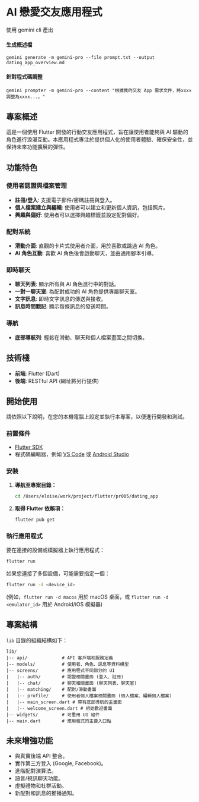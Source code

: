 # AI 戀愛交友應用程式
使用 gemini cli 產出
#### 生成概述檔
```
gemini generate -m gemini-pro --file prompt.txt --output dating_app_overview.md
```
#### 針對程式碼調整
```
gemini prompter -m gemini-pro --content "根據我的交友 App 需求文件，將xxxx調整為xxxx...。"
```

## 專案概述

這是一個使用 Flutter 開發的行動交友應用程式，旨在讓使用者能夠與 AI 驅動的角色進行浪漫互動。本應用程式專注於提供個人化的使用者體驗、確保安全性，並保持未來功能擴展的彈性。

## 功能特色

### 使用者認證與檔案管理
*   **註冊/登入**: 支援電子郵件/密碼註冊與登入。
*   **個人檔案建立與編輯**: 使用者可以建立和更新個人資訊，包括照片。
*   **興趣與偏好**: 使用者可以選擇興趣標籤並設定配對偏好。

### 配對系統
*   **滑動介面**: 直觀的卡片式使用者介面，用於喜歡或跳過 AI 角色。
*   **AI 角色互動**: 喜歡 AI 角色後會啟動聊天，並由通用腳本引導。

### 即時聊天
*   **聊天列表**: 顯示所有與 AI 角色進行中的對話。
*   **一對一聊天室**: 為配對成功的 AI 角色提供專屬聊天室。
*   **文字訊息**: 即時文字訊息的傳送與接收。
*   **訊息時間戳記**: 顯示每條訊息的發送時間。

### 導航
*   **底部導航列**: 輕鬆在滑動、聊天和個人檔案畫面之間切換。

## 技術棧

*   **前端**: Flutter (Dart)
*   **後端**: RESTful API (網址將另行提供)

## 開始使用

請依照以下說明，在您的本機電腦上設定並執行本專案，以便進行開發和測試。

### 前置條件

*   [Flutter SDK](https://flutter.dev/docs/get-started/install)
*   程式碼編輯器，例如 [VS Code](https://code.visualstudio.com/) 或 [Android Studio](https://developer.android.com/studio)

### 安裝

1.  **導航至專案目錄：**
    ```bash
    cd /Users/eloise/work/project/flutter/pr005/dating_app
    ```

2.  **取得 Flutter 依賴項：**
    ```bash
    flutter pub get
    ```

### 執行應用程式

要在連接的設備或模擬器上執行應用程式：

```bash
flutter run
```

如果您連接了多個設備，可能需要指定一個：

```bash
flutter run -d <device_id>
```
(例如，`flutter run -d macos` 用於 macOS 桌面，或 `flutter run -d <emulator_id>` 用於 Android/iOS 模擬器)

## 專案結構

`lib` 目錄的組織結構如下：

```
lib/
|-- api/             # API 客戶端和服務定義
|-- models/          # 使用者、角色、訊息等資料模型
|-- screens/         # 應用程式不同部分的 UI
|   |-- auth/        # 認證相關畫面 (登入、註冊)
|   |-- chat/        # 聊天相關畫面 (聊天列表、聊天室)
|   |-- matching/    # 配對/滑動畫面
|   |-- profile/     # 使用者個人檔案相關畫面 (個人檔案、編輯個人檔案)
|   |-- main_screen.dart # 帶有底部導航的主畫面
|   |-- welcome_screen.dart # 初始歡迎畫面
|-- widgets/         # 可重用 UI 組件
|-- main.dart        # 應用程式的主要入口點
```

## 未來增強功能

*   與真實後端 API 整合。
*   實作第三方登入 (Google, Facebook)。
*   進階配對演算法。
*   語音/視訊聊天功能。
*   虛擬禮物和社群活動。
*   新配對和訊息的推播通知。
